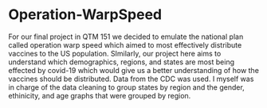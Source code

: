 # Operation-WarpSpeed

For our final project in QTM 151 we decided to emulate the national plan called operation warp speed which aimed to most effectively distribute vaccines to the US population. SImilarly, our project here aims to understand which demographics, regions, and states are most being effected by covid-19 which would give us a better understanding of how the vaccines should be distributed. Data from the CDC was used. I myself was in charge of the data cleaning to group states by region and the gender, ethinicity, and age graphs that were grouped by region.

